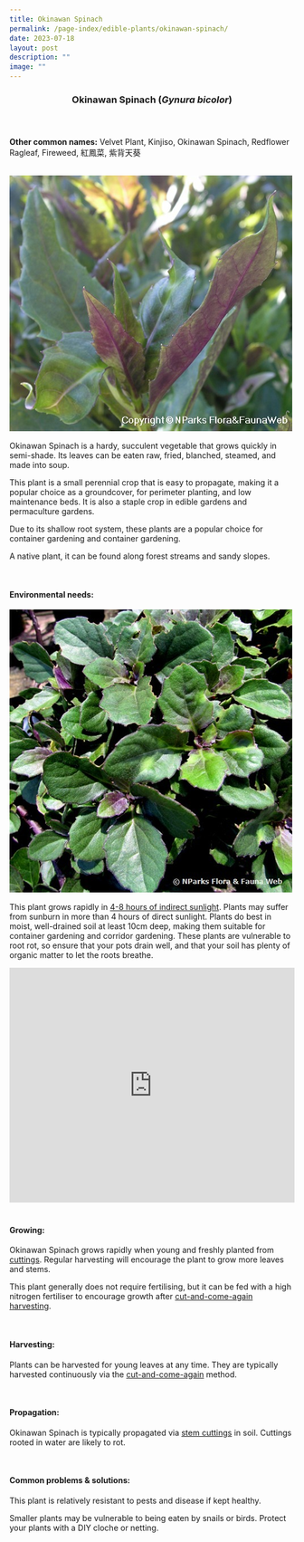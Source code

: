 ```yaml
---
title: Okinawan Spinach
permalink: /page-index/edible-plants/okinawan-spinach/
date: 2023-07-18
layout: post
description: ""
image: ""
---
```

<header>
	<h3>Okinawan Spinach (<em>Gynura bicolor</em>)</h3>
</header>
	
<section>
	<p><strong>Other common names:</strong> Velvet Plant, Kinjiso, Okinawan Spinach, Redflower Ragleaf, Fireweed, 紅鳳菜, 紫背天葵</p>
	<br>
</section>

<section>
	<img title="A closeup of Okinawan Spinach. Photo from Flora and Fauna Web." src="/images/Plants/okinawanspinach.jpeg">
	<p>Okinawan Spinach is a hardy, succulent vegetable that grows quickly in semi-shade. Its leaves can be eaten raw, fried, blanched, steamed, and made into soup.</p>
	<p>This plant is a small perennial crop that is easy to propagate, making it a popular choice as a groundcover, for perimeter planting, and low maintenance beds. It is also a staple crop in edible gardens and permaculture gardens.</p>
	<p>Due to its shallow root system, these plants are a popular choice for container gardening and container gardening.</p>
	<p>A native plant, it can be found along forest streams and sandy slopes.</p>
	<br>
</section>

<section>
	<h4>Environmental needs:</h4>
		<img title="Okinawan spinach as seen from overhead. Photo by Flora Fauna Web." src="/images/Plants/okinawan%20spinach_ffw.jpeg">
		<p>This plant grows rapidly in <a href="https://staging.dmhtu0pi4p9u7.amplifyapp.com/page-index/horticulture-techniques/gauging-light/">4-8 hours of indirect sunlight</a>. Plants may suffer from sunburn in more than 4 hours of direct sunlight. Plants do best in moist, well-drained soil at least 10cm deep, making them suitable for container gardening and corridor gardening. These plants are vulnerable to root rot, so ensure that your pots drain well, and that your soil has plenty of organic matter to let the roots breathe.</p>
		<iframe width="100%" height="415" src="https://www.youtube.com/embed/SfuujJwcZR8" title="YouTube video player" frameborder="0" allow="accelerometer; autoplay; clipboard-write; encrypted-media; gyroscope; picture-in-picture; web-share" allowfullscreen=""></iframe><br>
	<br>
</section>
	
<section>
	<h4>Growing:</h4>
		<p>Okinawan Spinach grows rapidly when young and freshly planted from <a href="https://staging.dmhtu0pi4p9u7.amplifyapp.com/page-index/horticulture-techniques/propagatingcuttings/">cuttings</a>. Regular harvesting will encourage the plant to grow more leaves and stems.</p>
		<p>This plant generally does not require fertilising, but it can be fed with a high nitrogen fertiliser to encourage growth after <a href="https://staging.dmhtu0pi4p9u7.amplifyapp.com/page-index/horticulture-techniques/cut-and-come-again/">cut-and-come-again harvesting</a>.</p>
	<br>
</section>

<section>
	<h4>Harvesting:</h4>
		<p>Plants can be harvested for young leaves at any time. They are typically harvested continuously via the <a href="https://staging.dmhtu0pi4p9u7.amplifyapp.com/page-index/horticulture-techniques/cut-and-come-again/">cut-and-come-again</a> method.</p>
	<br>
</section>

<section>
	<h4>Propagation:</h4>
		<p>Okinawan Spinach is typically propagated via <a href="https://staging.dmhtu0pi4p9u7.amplifyapp.com/page-index/horticulture-techniques/propagatingcuttings/">stem cuttings</a> in soil. Cuttings rooted in water are likely to rot.</p>
	<br>
</section>

<section>
	<h4>Common problems &amp; solutions:</h4>
		<p>This plant is relatively resistant to pests and disease if kept healthy.</p>
	<p>Smaller plants may be vulnerable to being eaten by snails or birds. Protect your plants with a DIY cloche or netting.</p>
	<br>
</section>
